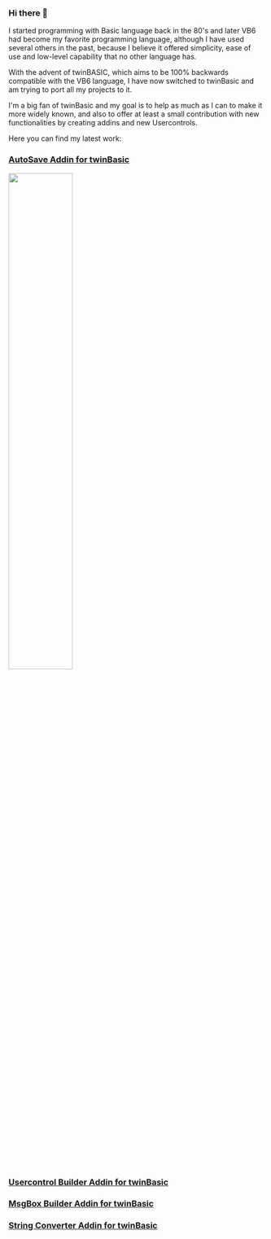 ### Hi there 👋

I started programming with Basic language back in the 80's and later VB6 had become my favorite programming language, although I have used several others in the past, because I believe it offered simplicity, ease of use and low-level capability that no other language has.

With the advent of twinBASIC, which aims to be 100% backwards compatible with the VB6 language, I have now switched to twinBasic and am trying to port all my projects to it.

I'm a big fan of twinBasic and my goal is to help as much as I can to make it more widely known, and  also to offer at least a small contribution with new functionalities by creating addins and new Usercontrols.


Here you can find my latest work:

### [AutoSave Addin for twinBasic](https://github.com/sokinkeso/AutoSaveAddin)
<img src="https://github.com/sokinkeso/AutoSaveAddin/assets/113173954/502991c5-bdf0-4c88-b18b-f8f8b6b63aef" width="50%">

### [Usercontrol Builder Addin for twinBasic](https://github.com/sokinkeso/Usercontrol-Builder-for-TwinBASIC)

### [MsgBox Builder Addin for twinBasic](https://github.com/sokinkeso/MsgBox-Builder-Addin-for-twinBasic)

### [String Converter Addin for twinBasic](https://github.com/sokinkeso/String-Converter-Addin-for-twinBasic)


<!--
**sokinkeso/sokinkeso** is a ✨ _special_ ✨ repository because its `README.md` (this file) appears on your GitHub profile.

Here are some ideas to get you started:

- 🔭 I’m currently working on ...
- 🌱 I’m currently learning ...
- 👯 I’m looking to collaborate on ...
- 🤔 I’m looking for help with ...
- 💬 Ask me about ...
- 📫 How to reach me: ...
- 😄 Pronouns: ...
- ⚡ Fun fact: ...
-->
